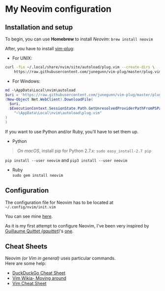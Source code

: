 # My Neovim configuration


## Installation and setup

To begin, you can use **Homebrew** to install _Neovim_:  ```brew install neovim```  

After, you have to install [vim-plug](https://github.com/junegunn/vim-plug):
- For UNIX:
```bash
curl -fLo ~/.local/share/nvim/site/autoload/plug.vim --create-dirs \
    https://raw.githubusercontent.com/junegunn/vim-plug/master/plug.vim
```
- For Windows:
```powershell
md ~\AppData\Local\nvim\autoload
$uri = 'https://raw.githubusercontent.com/junegunn/vim-plug/master/plug.vim'
(New-Object Net.WebClient).DownloadFile(
  $uri,
  $ExecutionContext.SessionState.Path.GetUnresolvedProviderPathFromPSPath(
    "~\AppData\Local\nvim\autoload\plug.vim"
)
)
```

If you want to use Python and/or Ruby, you'll have to set them up.

- Python
> _On macOS_, install pip for Python 2.7.x: ```sudo easy_install-2.7 pip```

```pip install --user neovim``` and ```pip3 install --user neovim```

-  Ruby  
```sudo gem install neovim```

## Configuration

The configuration file for Neovim has to be located at ```~/.config/nvim/init.vim```

You can see mine [here](init.vim).

As it is my first attempt to configure Neovim, I've been very inspired by [Guillaume Quittet _(gquittet)_](https://github.com/gquittet)'s [one](https://github.com/gquittet/myworld/blob/master/Configurations/neovim/init.vim).

## Cheat Sheets

Neovim _(or Vim in general)_ uses particular commands.  
Here are some help:
- [DuckDuckGo Cheat Sheet](https://duckduckgo.com/?q=vim+cheat+sheet&iax=cheatsheet&ia=cheatsheet#)
- [Vim Wikia- Moving around](http://vim.wikia.com/wiki/Moving_around)
- [Vim Cheat Sheet](Vim.png)
